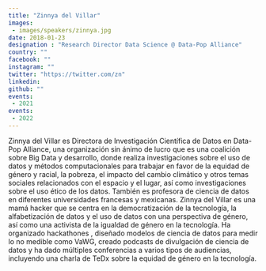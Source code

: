 ```yaml
---
title: "Zinnya del Villar"
images:
 - images/speakers/zinnya.jpg
date: 2018-01-23
designation : "Research Director Data Science @ Data-Pop Alliance"
country: ""
facebook: ""
instagram: ""
twitter: "https://twitter.com/zn"
linkedin: 
github: ""
events:
 - 2021
events:
 - 2022
---
```


Zinnya del Villar es Directora de Investigación Científica de Datos en Data-Pop Alliance, una organización sin ánimo de lucro que es una coalición sobre Big Data y desarrollo, donde realiza investigaciones sobre el uso de datos y métodos computacionales para trabajar en favor de la equidad de género y racial,  la pobreza, el impacto del cambio climático y otros temas sociales relacionados con el espacio y el lugar, así como investigaciones sobre el uso ético de los datos. También es profesora de ciencia de datos en diferentes universidades francesas y mexicanas. Zinnya del Villar es una mamá hacker que se centra en la democratización de la tecnología, la alfabetización de datos y el uso de datos con una perspectiva de género, así como una activista de la igualdad de género en la tecnología. Ha organizado hackathones , diseñado modelos de ciencia de datos para medir lo no medible como VaWG, creado podcasts de divulgación de ciencia de datos y ha dado múltiples conferencias a varios tipos de audiencias, incluyendo una charla de TeDx sobre la equidad de género en la tecnología.